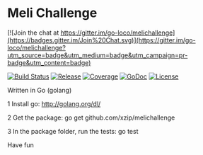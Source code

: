 Meli Challenge
========

[![Join the chat at https://gitter.im/go-loco/melichallenge](https://badges.gitter.im/Join%20Chat.svg)](https://gitter.im/go-loco/melichallenge?utm_source=badge&utm_medium=badge&utm_campaign=pr-badge&utm_content=badge)

[![Build Status](https://travis-ci.org/go-loco/melichallenge.svg?branch=master)](https://travis-ci.org/go-loco/melichallenge)
[![Release](https://img.shields.io/github/release/go-loco/melichallenge.svg?style=flat)](https://github.com/go-loco/melichallenge/releases)
[![Coverage](http://gocover.io/_badge/github.com/go-loco/melichallenge)](http://gocover.io/github.com/go-loco/melichallenge) [![GoDoc](http://godoc.org/github.com/go-loco/melichallenge?status.png)](http://godoc.org/github.com/go-loco/melichallenge)
[![License](https://img.shields.io/badge/license-MIT-lightgrey.svg?style=flat)](https://github.com/go-loco/melichallenge)

Written in Go (golang)

1 Install go: http://golang.org/dl/

2 Get the package: go get github.com/xzip/melichallenge

3 In the package folder, run the tests: go test


Have fun
